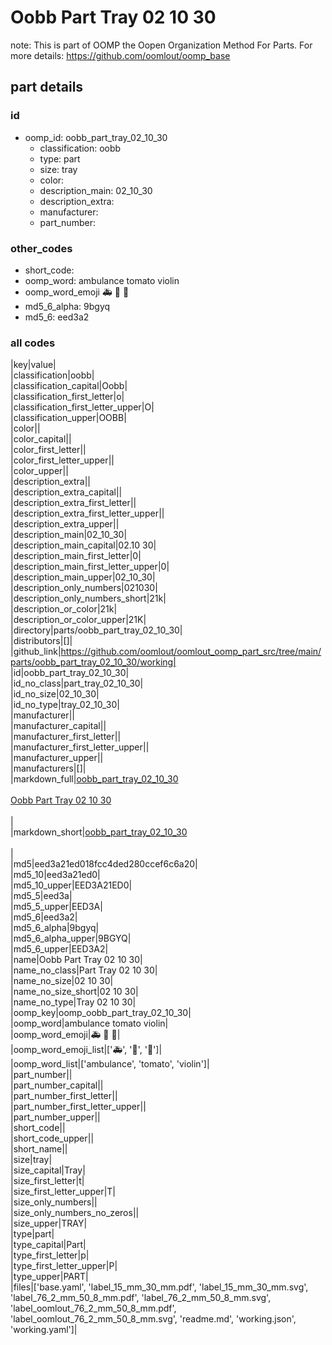# Oobb Part Tray 02 10 30  

note: This is part of OOMP the Oopen Organization Method For Parts. For more details: https://github.com/oomlout/oomp_base

##  part details





### id
* oomp_id: oobb_part_tray_02_10_30
  * classification: oobb
  * type: part
  * size: tray
  * color: 
  * description_main: 02_10_30
  * description_extra: 
  * manufacturer: 
  * part_number: 

### other_codes
* short_code: 
* oomp_word: ambulance tomato violin
* oomp_word_emoji :ambulance: :tomato: :violin:
* md5_6_alpha: 9bgyq
* md5_6: eed3a2

### all codes 
|key|value|  
|classification|oobb|  
|classification_capital|Oobb|  
|classification_first_letter|o|  
|classification_first_letter_upper|O|  
|classification_upper|OOBB|  
|color||  
|color_capital||  
|color_first_letter||  
|color_first_letter_upper||  
|color_upper||  
|description_extra||  
|description_extra_capital||  
|description_extra_first_letter||  
|description_extra_first_letter_upper||  
|description_extra_upper||  
|description_main|02_10_30|  
|description_main_capital|02.10 30|  
|description_main_first_letter|0|  
|description_main_first_letter_upper|0|  
|description_main_upper|02_10_30|  
|description_only_numbers|021030|  
|description_only_numbers_short|21k|  
|description_or_color|21k|  
|description_or_color_upper|21K|  
|directory|parts/oobb_part_tray_02_10_30|  
|distributors|[]|  
|github_link|https://github.com/oomlout/oomlout_oomp_part_src/tree/main/parts/oobb_part_tray_02_10_30/working|  
|id|oobb_part_tray_02_10_30|  
|id_no_class|part_tray_02_10_30|  
|id_no_size|02_10_30|  
|id_no_type|tray_02_10_30|  
|manufacturer||  
|manufacturer_capital||  
|manufacturer_first_letter||  
|manufacturer_first_letter_upper||  
|manufacturer_upper||  
|manufacturers|[]|  
|markdown_full|[oobb_part_tray_02_10_30](https://github.com/oomlout/oomlout_oomp_part_src/tree/main/parts/oobb_part_tray_02_10_30/working)<br>[](https://github.com/oomlout/oomlout_oomp_part_src/tree/main/parts/oobb_part_tray_02_10_30/working)<br>[Oobb Part Tray 02 10 30](https://github.com/oomlout/oomlout_oomp_part_src/tree/main/parts/oobb_part_tray_02_10_30/working)<br><br>|  
|markdown_short|[oobb_part_tray_02_10_30](https://github.com/oomlout/oomlout_oomp_part_src/tree/main/parts/oobb_part_tray_02_10_30/working)<br><br>|  
|md5|eed3a21ed018fcc4ded280ccef6c6a20|  
|md5_10|eed3a21ed0|  
|md5_10_upper|EED3A21ED0|  
|md5_5|eed3a|  
|md5_5_upper|EED3A|  
|md5_6|eed3a2|  
|md5_6_alpha|9bgyq|  
|md5_6_alpha_upper|9BGYQ|  
|md5_6_upper|EED3A2|  
|name|Oobb Part Tray 02 10 30|  
|name_no_class|Part Tray 02 10 30|  
|name_no_size|02 10 30|  
|name_no_size_short|02 10 30|  
|name_no_type|Tray 02 10 30|  
|oomp_key|oomp_oobb_part_tray_02_10_30|  
|oomp_word|ambulance tomato violin|  
|oomp_word_emoji|:ambulance: :tomato: :violin:|  
|oomp_word_emoji_list|[':ambulance:', ':tomato:', ':violin:']|  
|oomp_word_list|['ambulance', 'tomato', 'violin']|  
|part_number||  
|part_number_capital||  
|part_number_first_letter||  
|part_number_first_letter_upper||  
|part_number_upper||  
|short_code||  
|short_code_upper||  
|short_name||  
|size|tray|  
|size_capital|Tray|  
|size_first_letter|t|  
|size_first_letter_upper|T|  
|size_only_numbers||  
|size_only_numbers_no_zeros||  
|size_upper|TRAY|  
|type|part|  
|type_capital|Part|  
|type_first_letter|p|  
|type_first_letter_upper|P|  
|type_upper|PART|  
|files|['base.yaml', 'label_15_mm_30_mm.pdf', 'label_15_mm_30_mm.svg', 'label_76_2_mm_50_8_mm.pdf', 'label_76_2_mm_50_8_mm.svg', 'label_oomlout_76_2_mm_50_8_mm.pdf', 'label_oomlout_76_2_mm_50_8_mm.svg', 'readme.md', 'working.json', 'working.yaml']|  
